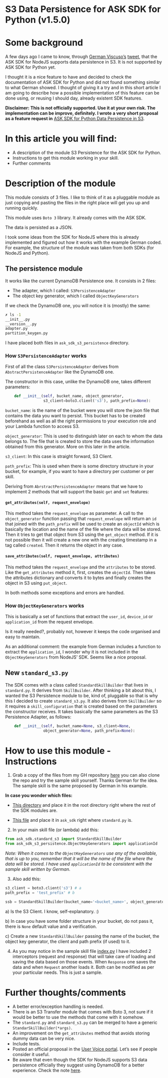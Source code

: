 # S3 Data Persistence for ASK SDK for Python (v1.5.0)

# Some background
A few days ago I came to know, through [German Viscuso’s](https://twitter.com/germanviscuso) [tweet](https://twitter.com/germanviscuso/status/1081198187954794496), that the ASK SDK for NodeJS supports data persistence in S3. It is not supported by ASK SDK for Python yet. 

I thought it is a nice feature to have and decided to check the documentation of ASK SDK for Python and did not found something similar to what German showed. I thought of giving it a try and in this short article I am going to describe how a possible implementation of this feature can be done using, or reusing I should day, already existent SDK features.

**Disclaimer: This is not officially supported. Use it at your own risk. The implementation can be improve, definitely. I wrote a very short proposal as a feature request in** [ASK SDK for Python Data Persistence in S3](https://github.com/alexa/alexa-skills-kit-sdk-for-python/issues/57). 

# In this article you will find:
- A description of the module S3 Persistence for the ASK SDK for Python.
- Instructions to get this module working in your skill.
- Further comments

# Description of the module
This module consists of 3 files. I like to think of it as a pluggable module as just copying and pasting the files in the right place will get you up and running quickly.

This module uses ```Boto 3``` library. It already comes with the ASK SDK.

The data is persisted as a JSON.

I took some ideas from the SDK for NodeJS where this is already implemented and figured out how it works with the example German coded. For example, the structure of the module was taken from both SDKs (for NodeJS and Python).

## The persistence module
It works like the current DynamoDB Persistence one. It consists in 2 files:
- The adapter, which I called: ```S3PersistenceAdapter```
- The object key generator, which I called ```ObjectKeyGenerators```

If we check the DynamoDB one, you will notice it is (mostly) the same:

```bash
✗ ls -1
__init__.py
__version__.py
adapter.py
partition_keygen.py
```

I have placed both files in ```ask_sdk_s3_persistence``` directory.

### How ```S3PersistenceAdapter``` works
First of all the class ```S3PersistenceAdapter``` derives from ```AbstractPersistenceAdapter``` like the DynamoDB one. 

The constructor in this case, unlike the DynamoDB one, takes different parameters:

```python
    def __init__(self, bucket_name, object_generator, 
                 s3_client=boto3.client('s3'), path_prefix=None):
```

```bucket_name```: is the name of the bucket were you will store the json file that contains the data you want to persist. This bucket has to be created beforehand as well as all the right permissions to your execution role and your Lambda function to access S3.

```object_generator```: This is used to distinguish later on each to whom the data belongs to. The file that is created to store the data uses the information obtained from this generator. More on this later in the article.

```s3_client```: In this case is straight forward, S3 Client.

```path_prefix```: This is used when there is some directory structure in your bucket, for example, if you want to have a directory per customer or per skill.

Deriving from ```AbrstractPersistenceAdapter``` means that we have to implement 2 methods that will support the basic ```get``` and ```set``` features: 

#### ```get_attributes(self, request_envelope)```
This method takes the ```request_envelope``` as parameter. A call to the `object_generator` function passing that ```request_envelope``` will return an ```id``` that joined with the ```path_prefix``` will be used to create an ```objectId``` which is basically the location and the name of the file where the data will be stored. Then it tries to get that object from S3 using the ```get_object``` method. If it is not possible then it will create a new one with the creating timestamp in a tag called ```created```. Then it returns the object in any case. 


#### ```save_attributes(self, request_envelope, attributes)```
This method takes the ```request_envelope``` and the ```attributes``` to be stored. Like the ```get_attributes``` method it, first, creates the ```objectId```. Then takes the attributes dictionary and converts it to bytes and finally creates the object in S3 using ```put_object```.

In both methods some exceptions and errors are handled.

### How ```ObjectKeyGenerators``` works
This is basically a set of functions that extract the ```user_id```, ```device_id``` or ```application_id``` from the request envelope.

Is it really needed?, probably not, however it keeps the code organised and easy to maintain. 

As an additional comment: the example from German includes a function to extract the ```application_id```, I wonder why it is not included in the ```ObjectKeyGenerators``` from NodeJS’ SDK. Seems like a nice proposal.

## New ```standard_s3.py```
The SDK comes with a class called ```StandardSkillBuilder``` that lives in ```standard.py```. It derives from ```SkillBuilder```. After thinking a bit about this, I wanted the S3 Persistence module to be, kind of, pluggable so that is why this I decided to create ```standard_s3.py```. It also derives from ```SkillBuilder``` so it requires a ```skill_configuration``` that is created based on the parameters the constructor receives. It takes basically the same parameters as the S3 Persistence Adapter, as follows:

```python
    def __init__(self, bucket_name=None, s3_client=None,
                 object_generator=None, path_prefix=None):
```

# How to use this module - Instructions
1. Grab a copy of the files from my GH repository [here](https://github.com/frivas/alexa-s3-persistence-python/tree/master/lambda/eu-west-1_TestS3) you can also clone the repo and try the sample skill yourself. Thanks German for the idea. The sample skill is the same proposed by German in his example.

**In case you wonder which files:**

- [This directory](https://github.com/frivas/alexa-s3-persistence-python/tree/master/lambda/eu-west-1_TestS3/ask_sdk_s3_persistence) and place it in the root directory right where the rest of the SDK modules are.

- [This file](https://github.com/frivas/alexa-s3-persistence-python/blob/master/lambda/eu-west-1_TestS3/ask_sdk/standard_s3.py) and place it in ```ask_sdk``` right where ```standard.py``` is.

2. In your main skill file (or lambda) add this:

```python
from ask_sdk.standard_s3 import StandardSkillBuilder
from ask_sdk_s3_persistence.ObjectKeyGenerators import applicationId
```

*Note: When it comes to the ```ObjectKeyGenerators``` use any of the available, that is up to you, remember that it will be the name of the file where the data will be stored. I have used ```applicationId``` to be consistent with the sample skill written by German.*

3. Also add this:

```python
s3_client = boto3.client('s3') # a
path_prefix = 'test_prefix' # b

ssb = StandardSkillBuilder(bucket_name='<bucket_name>', object_generator=applicationId, s3_client=s3_client, path_prefix=path_prefix) # c
```

a) Is the S3 Client. I know, self-explanatory. :)

b) In case you have some folder structure in your bucket, do not pass it, there is ```None``` default value and a verification.

c) Create a new ```StandardSkillBuilder``` passing the name of the bucket, the object key generator, the client and path prefix (if used) to it.

4. As you may notice in the sample skill file [index.py](https://github.com/frivas/alexa-s3-persistence-python/blob/master/lambda/eu-west-1_TestS3/index.py) I have included 2 interceptors (request and response) that will take care of loading and saving the data based on  those events. When ```Response``` one saves the data and when ```Request``` another loads it. Both can be modified as per your particular needs. This is just a sample.


# Further thoughts/comments

- A better error/exception handling is needed.
- There is an S3 Transfer module that comes with Boto 3, not sure if it would be better to use the methods that come with it somehow.
- The ```standard.py``` and ```standard_s3.py``` can be merged to have a generic ```StandarSkillBuilder(*args)```.
- An improvement on the ```get_attributes``` method that avoids storing dummy data can be very nice.
- Include tests.
- Posted an official proposal in the [User Voice portal](https://alexa.uservoice.com/forums/906892-alexa-skills-developer-voice-and-vote/suggestions/36464686-add-s3-persistence-support-to-ask-sdk-for-python). Let’s see if people consider it useful. 
- Be aware that even though the SDK for NodeJS supports S3 data persistence officially they suggest using DynamoDB for a better experience. Check the note [here](https://github.com/alexa/alexa-skills-kit-sdk-for-nodejs/tree/2.0.x/ask-sdk-s3-persistence-adapter#note).
